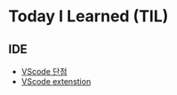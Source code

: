 # Today I Learned (TIL)

## IDE

- [VScode 단점](/IDE/vscode_%EB%8B%A8%EC%A0%90.md)
- [VScode extenstion](/IDE/vscode_extension_recommend.md)
